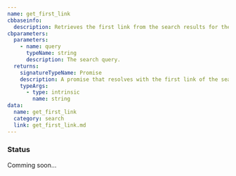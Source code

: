```yaml
---
name: get_first_link
cbbaseinfo:
  description: Retrieves the first link from the search results for the given query.
cbparameters:
  parameters:
    - name: query
      typeName: string
      description: The search query.
  returns:
    signatureTypeName: Promise
    description: A promise that resolves with the first link of the search results.
    typeArgs:
      - type: intrinsic
        name: string
data:
  name: get_first_link
  category: search
  link: get_first_link.md
---
```

<CBBaseInfo/> 
 <CBParameters/>

### Status 

Comming soon...